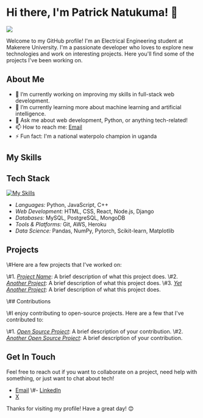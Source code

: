 # Hi there, I'm Patrick Natukuma! 👋

![](https://komarev.com/ghpvc/?username=Patrick0778&color=brightgreen&base=1000)

Welcome to my GitHub profile! I'm an Electrical Engineering student at Makerere University. I'm a passionate developer who loves to explore new technologies and work on interesting projects. Here you'll find some of the projects I've been working on.

## About Me

- 🔭 I’m currently working on improving my skills in full-stack web development.
- 🌱 I’m currently learning more about machine learning and artificial intelligence.
- 💬 Ask me about web development, Python, or anything tech-related!
- 📫 How to reach me: [Email](mailto:patricknatukuma@gmail.com)
- ⚡ Fun fact: I'm a national waterpolo champion in uganda

## My Skills

## Tech Stack
[![My Skills](https://skillicons.dev/icons?i=git,py,django,c,js,nodejs,mongodb,react,vite,cpp,aws,nextjs,heroku&theme=light)](https://skillicons.dev)

- *Languages:* Python, JavaScript, C++
- *Web Development:* HTML, CSS, React, Node.js, Django
- *Databases:* MySQL, PostgreSQL, MongoDB
- *Tools & Platforms:* Git, AWS, Heroku
- *Data Science:* Pandas, NumPy, Pytorch, Scikit-learn, Matplotlib

## Projects

\\#Here are a few projects that I've worked on:

\\#1. *[Project Name](https://github.com/abenable/project-name)*: A brief description of what this project does.
\\#2. *[Another Project](https://github.com/abenable/another-project)*: A brief description of what this project does.
\\#3. *[Yet Another Project](https://github.com/abenable/yet-another-project)*: A brief description of what this project does.

\\## Contributions

\\#I enjoy contributing to open-source projects. Here are a few that I've contributed to:

\\#1. *[Open Source Project](https://github.com/opensource/project)*: A brief description of your contribution.
\\#2. *[Another Open Source Project](https://github.com/opensource/another-project)*: A brief description of your contribution.

## Get In Touch

Feel free to reach out if you want to collaborate on a project, need help with something, or just want to chat about tech!

- [Email](mailto:patricknatukuma@gmail.com)
\\#- [LinkedIn](https://www.linkedin.com/in/able-abenaitwe)
- [X](https://twitter.com/Call-me-sir)

Thanks for visiting my profile! Have a great day! 😊
